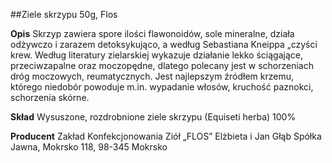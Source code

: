 ##Ziele skrzypu 50g, Flos

**Opis** Skrzyp zawiera spore ilości flawonoidów, sole mineralne, działa odżywczo i zarazem detoksykująco, a według Sebastiana Kneippa „czyści krew. Według literatury zielarskiej wykazuje działanie lekko ściągające, przeciwzapalne oraz moczopędne, dlatego polecany jest w schorzeniach dróg moczowych, reumatycznych. Jest najlepszym źródłem krzemu, którego niedobór powoduje m.in. wypadanie włosów, kruchość paznokci, schorzenia skórne. 

**Skład** Wysuszone, rozdrobnione ziele skrzypu (Equiseti herba) 100%

**Producent** Zakład Konfekcjonowania Ziół „FLOS” Elżbieta i Jan Głąb Spółka Jawna, Mokrsko 118, 98-345 Mokrsko
